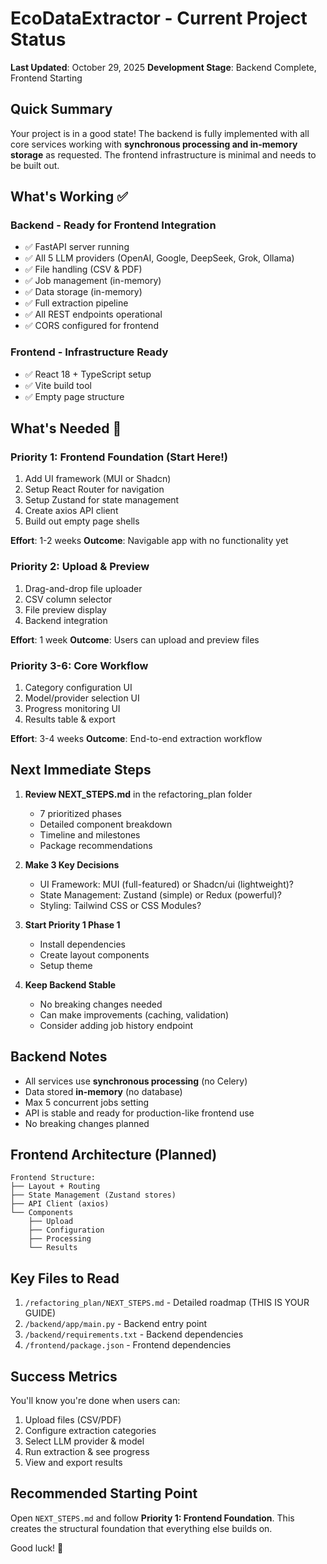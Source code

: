 # EcoDataExtractor - Current Project Status

**Last Updated**: October 29, 2025
**Development Stage**: Backend Complete, Frontend Starting

## Quick Summary

Your project is in a good state! The backend is fully implemented with all core services working with **synchronous processing and in-memory storage** as requested. The frontend infrastructure is minimal and needs to be built out.

## What's Working ✅

### Backend - Ready for Frontend Integration
- ✅ FastAPI server running
- ✅ All 5 LLM providers (OpenAI, Google, DeepSeek, Grok, Ollama)
- ✅ File handling (CSV & PDF)
- ✅ Job management (in-memory)
- ✅ Data storage (in-memory)
- ✅ Full extraction pipeline
- ✅ All REST endpoints operational
- ✅ CORS configured for frontend

### Frontend - Infrastructure Ready
- ✅ React 18 + TypeScript setup
- ✅ Vite build tool
- ✅ Empty page structure

## What's Needed 🚀

### Priority 1: Frontend Foundation (Start Here!)
1. Add UI framework (MUI or Shadcn)
2. Setup React Router for navigation
3. Setup Zustand for state management
4. Create axios API client
5. Build out empty page shells

**Effort**: 1-2 weeks
**Outcome**: Navigable app with no functionality yet

### Priority 2: Upload & Preview
1. Drag-and-drop file uploader
2. CSV column selector
3. File preview display
4. Backend integration

**Effort**: 1 week
**Outcome**: Users can upload and preview files

### Priority 3-6: Core Workflow
1. Category configuration UI
2. Model/provider selection UI
3. Progress monitoring UI
4. Results table & export

**Effort**: 3-4 weeks
**Outcome**: End-to-end extraction workflow

## Next Immediate Steps

1. **Review NEXT_STEPS.md** in the refactoring_plan folder
   - 7 prioritized phases
   - Detailed component breakdown
   - Timeline and milestones
   - Package recommendations

2. **Make 3 Key Decisions**
   - UI Framework: MUI (full-featured) or Shadcn/ui (lightweight)?
   - State Management: Zustand (simple) or Redux (powerful)?
   - Styling: Tailwind CSS or CSS Modules?

3. **Start Priority 1 Phase 1**
   - Install dependencies
   - Create layout components
   - Setup theme

4. **Keep Backend Stable**
   - No breaking changes needed
   - Can make improvements (caching, validation)
   - Consider adding job history endpoint

## Backend Notes

- All services use **synchronous processing** (no Celery)
- Data stored **in-memory** (no database)
- Max 5 concurrent jobs setting
- API is stable and ready for production-like frontend use
- No breaking changes planned

## Frontend Architecture (Planned)

```
Frontend Structure:
├── Layout + Routing
├── State Management (Zustand stores)
├── API Client (axios)
└── Components
    ├── Upload
    ├── Configuration
    ├── Processing
    └── Results
```

## Key Files to Read

1. `/refactoring_plan/NEXT_STEPS.md` - Detailed roadmap (THIS IS YOUR GUIDE)
2. `/backend/app/main.py` - Backend entry point
3. `/backend/requirements.txt` - Backend dependencies
4. `/frontend/package.json` - Frontend dependencies

## Success Metrics

You'll know you're done when users can:
1. Upload files (CSV/PDF)
2. Configure extraction categories
3. Select LLM provider & model
4. Run extraction & see progress
5. View and export results

## Recommended Starting Point

Open `NEXT_STEPS.md` and follow **Priority 1: Frontend Foundation**. This creates the structural foundation that everything else builds on.

Good luck! 🚀
